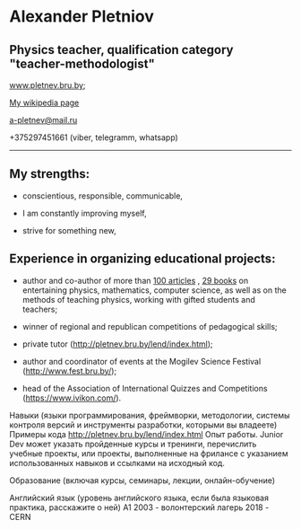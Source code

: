 # Alexander Pletniov
Physics teacher, qualification category "teacher-methodologist"
---
<a href="http://pletnev.bru.by/lend/index.html">www.pletnev.bru.by</a>; 

<a href="https://ru.wikipedia.org/wiki/Плетнёв,_Александр_Эдуардович">My wikipedia page</a>

a-pletnev@mail.ru

+375297451661 (viber, telegramm, whatsapp)


---

## Му strengths:

* conscientious, responsible, communicable,

* I am constantly improving myself,

* strive for something new,

## Experience in organizing educational projects:
* author and co-author of more than <a href="http://pletnev.bru.by/load/ads/ads/moi_publiukacii/39-1-0-173">100 articles</a>
, <a href="http://pletnev.moy.su/index/knigi/0-12">29 books</a> on entertaining physics, mathematics, computer science, as well as on the methods of teaching physics, working with gifted students and teachers;

* winner of regional and republican competitions of pedagogical skills;

* private tutor (http://pletnev.bru.by/lend/index.html);

* author and coordinator of events at the Mogilev Science Festival (http://www.fest.bru.by/);

* head of the Association of International Quizzes and Competitions (https://www.ivikon.com/).

Навыки (языки программирования, фреймворки, методологии, системы контроля версий и инструменты разработки, которыми вы владеете)
Примеры кода
http://pletnev.bru.by/lend/index.html
Опыт работы. Junior Dev может указать пройденные курсы и тренинги, перечислить учебные проекты, или проекты, выполненные на фрилансе с указанием использованных навыков и ссылками на исходный код.

Образование (включая курсы, семинары, лекции, онлайн-обучение)

Английский язык (уровень английского языка, если была языковая практика, расскажите о ней)
A1
2003 - волонтерский лагерь
2018 - CERN
